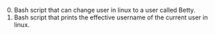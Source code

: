 0. Bash script that can change user in linux to a user called Betty.
1. Bash script that prints the effective username of the current user in linux.
